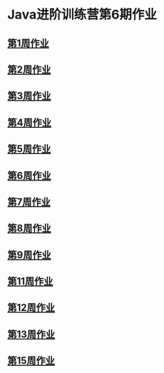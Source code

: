 # Java进阶训练营第6期作业

## [第1周作业](01jvm)
## [第2周作业](02nio)
## [第3周作业](03netty)
## [第4周作业](04thread)
## [第5周作业](05spring)
## [第6周作业](06db)
## [第7周作业](07mysql)
## [第8周作业](08transcation)
## [第9周作业](09rpc)
## [第11周作业](11cache)
## [第12周作业](12mq)
## [第13周作业](13mq2)
## [第15周作业](15summary)